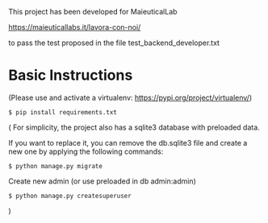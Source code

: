 This project has been developed for MaieuticalLab 

https://maieuticallabs.it/lavora-con-noi/

to pass the test proposed in the file test_backend_developer.txt

# Basic Instructions

(Please use and activate a virtualenv: https://pypi.org/project/virtualenv/)


    $ pip install requirements.txt


( For simplicity, the project also has a sqlite3 database with preloaded data. 

  If you want to replace it, you can remove the db.sqlite3 file and create a new one by applying the following commands:

    $ python manage.py migrate 
  
  Create new admin (or use preloaded in db admin:admin)

    $ python manage.py createsuperuser
)
